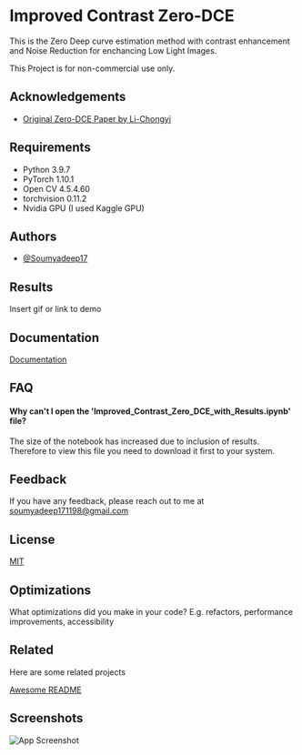 
# Improved Contrast Zero-DCE

This is the Zero Deep curve estimation method with contrast enhancement and Noise Reduction for enchancing Low Light Images.

This Project is for non-commercial use only.



## Acknowledgements

 - [Original Zero-DCE Paper by Li-Chongyi](https://github.com/Li-Chongyi/Zero-DCE)



## Requirements

- Python 3.9.7
- PyTorch 1.10.1
- Open CV 4.5.4.60
- torchvision 0.11.2
- Nvidia GPU (I used Kaggle GPU)
## Authors

- [@Soumyadeep17](https://github.com/soumyadeep17/)


## Results

Insert gif or link to demo


## Documentation

[Documentation](https://linktodocumentation)


## FAQ

#### Why can't I open the 'Improved_Contrast_Zero_DCE_with_Results.ipynb' file?

The size of the notebook has increased due to inclusion of results. Therefore to view this file you need to download it first to your system.



## Feedback

If you have any feedback, please reach out to me at soumyadeep171198@gmail.com


## License

[MIT](https://choosealicense.com/licenses/mit/)


## Optimizations

What optimizations did you make in your code? E.g. refactors, performance improvements, accessibility


## Related

Here are some related projects

[Awesome README](https://github.com/matiassingers/awesome-readme)


## Screenshots

![App Screenshot](https://via.placeholder.com/468x300?text=App+Screenshot+Here)

